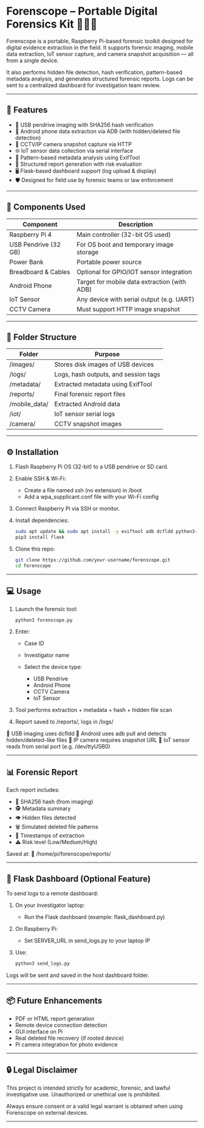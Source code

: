 # Forenscope – Portable Digital Forensics Kit 🕵️‍♂️🧪

Forenscope is a portable, Raspberry Pi-based forensic toolkit designed for digital evidence extraction in the field. It supports forensic imaging, mobile data extraction, IoT sensor capture, and camera snapshot acquisition — all from a single device.

It also performs hidden file detection, hash verification, pattern-based metadata analysis, and generates structured forensic reports. Logs can be sent to a centralized dashboard for investigation team review.

---

## 🚀 Features

* 🔌 USB pendrive imaging with SHA256 hash verification
* 📱 Android phone data extraction via ADB (with hidden/deleted file detection)
* 📸 CCTV/IP camera snapshot capture via HTTP
* 🌐 IoT sensor data collection via serial interface
* 🧠 Pattern-based metadata analysis using ExifTool
* 🧾 Structured report generation with risk evaluation
* 🖥 Flask-based dashboard support (log upload & display)
* 🛡 Designed for field use by forensic teams or law enforcement

---

## 🔧 Components Used

| Component            | Description                                  |
| -------------------- | -------------------------------------------- |
| Raspberry Pi 4       | Main controller (32-bit OS used)             |
| USB Pendrive (32 GB) | For OS boot and temporary image storage      |
| Power Bank           | Portable power source                        |
| Breadboard & Cables  | Optional for GPIO/IOT sensor integration     |
| Android Phone        | Target for mobile data extraction (with ADB) |
| IoT Sensor           | Any device with serial output (e.g. UART)    |
| CCTV Camera          | Must support HTTP image snapshot             |

---

## 📁 Folder Structure

| Folder         | Purpose                              |
| -------------- | ------------------------------------ |
| /images/       | Stores disk images of USB devices    |
| /logs/         | Logs, hash outputs, and session tags |
| /metadata/     | Extracted metadata using ExifTool    |
| /reports/      | Final forensic report files          |
| /mobile\_data/ | Extracted Android data               |
| /iot/          | IoT sensor serial logs               |
| /camera/       | CCTV snapshot images                 |

---

## ⚙️ Installation

1. Flash Raspberry Pi OS (32-bit) to a USB pendrive or SD card.
2. Enable SSH & Wi-Fi:

   * Create a file named ssh (no extension) in /boot
   * Add a wpa\_supplicant.conf file with your Wi-Fi config
3. Connect Raspberry Pi via SSH or monitor.
4. Install dependencies:

   ```bash
   sudo apt update && sudo apt install -y exiftool adb dcfldd python3-pip
   pip3 install flask
   ```
5. Clone this repo:

   ```bash
   git clone https://github.com/your-username/forenscope.git
   cd forenscope
   ```

---

## 💻 Usage

1. Launch the forensic tool:

   ```bash
   python3 forenscope.py
   ```
2. Enter:

   * Case ID
   * Investigator name
   * Select the device type:

     * USB Pendrive
     * Android Phone
     * CCTV Camera
     * IoT Sensor
3. Tool performs extraction + metadata + hash + hidden file scan
4. Report saved to /reports/, logs in /logs/

📍 USB imaging uses dcfldd
📍 Android uses adb pull and detects hidden/deleted-like files
📍 IP camera requires snapshot URL
📍 IoT sensor reads from serial port (e.g. /dev/ttyUSB0)

---

## 📊 Forensic Report

Each report includes:

* 🔐 SHA256 hash (from imaging)
* 🕵️ Metadata summary
* 👁️ Hidden files detected
* 🗑️ Simulated deleted file patterns
* 📅 Timestamps of extraction
* ⚠ Risk level (Low/Medium/High)

Saved at:
📁 /home/pi/forenscope/reports/

---

## 📡 Flask Dashboard (Optional Feature)

To send logs to a remote dashboard:

1. On your investigator laptop:

   * Run the Flask dashboard (example: flask\_dashboard.py)
2. On Raspberry Pi:

   * Set SERVER\_URL in send\_logs.py to your laptop IP
3. Use:

   ```bash
   python3 send_logs.py
   ```

Logs will be sent and saved in the host dashboard folder.

---

## 📦 Future Enhancements

* PDF or HTML report generation
* Remote device connection detection
* GUI interface on Pi
* Real deleted file recovery (if rooted device)
* Pi camera integration for photo evidence

---

## 🔒 Legal Disclaimer

This project is intended strictly for academic, forensic, and lawful investigative use. Unauthorized or unethical use is prohibited.

Always ensure consent or a valid legal warrant is obtained when using Forenscope on external devices.

---
